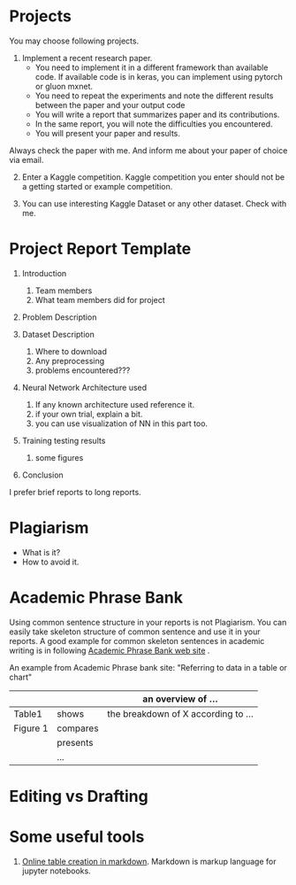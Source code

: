 # Projects

You may choose following projects.


1. Implement a recent research paper.
    - You need to implement it in a different framework than available code. If available code is in keras, you can implement using pytorch or gluon mxnet.
    - You need to repeat the experiments and note the different results between the paper and your output code
    - You will write a report that summarizes paper and its contributions.
    - In the same report, you will note the difficulties you encountered.
    - You will present your paper and results.

Always check the paper with me.
And inform me about your paper of choice via email.

2. Enter a Kaggle competition. Kaggle competition you enter should not be a getting started or example competition. 


3. You can use interesting Kaggle Dataset or any other dataset.
Check with me.
 


# Project Report Template

1. Introduction
    1. Team members
    2. What team members did for project
2. Problem Description
3. Dataset Description

    1. Where to download
    2. Any preprocessing
    3. problems encountered???
4. Neural Network Architecture used

    1. If any known architecture used reference it.
    2. if your own trial, explain a bit.
    3. you can use visualization of NN in this part too.
5. Training testing results

    1. some figures
6. Conclusion


I prefer brief reports to long reports.


# Plagiarism 

- What is it?
- How to avoid it.


# Academic Phrase Bank

Using common sentence structure in your reports is not Plagiarism.
You can easily take skeleton structure of common sentence and use it in your reports.
A good example for common skeleton sentences in academic writing is in following [Academic Phrase Bank web site](http://www.phrasebank.manchester.ac.uk/) .

An example from Academic Phrase bank site: "Referring to data in a table or chart"


|          |          | an overview of …                  |
|----------|----------|-----------------------------------|
| Table1   | shows    | the breakdown of X according to … |
| Figure 1 | compares |                                   |
|          | presents |                                   |
|          | ...      |                                   |


# Editing vs Drafting




# Some useful tools

1. [Online table creation in markdown](https://www.tablesgenerator.com/). 
Markdown is markup language for jupyter notebooks.









